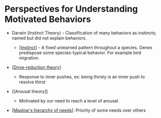 # Perspectives for Understanding Motivated Behaviors

* Darwin (Instinct Theory) - Classification of many behaviors as instincts; named but did not explain behaviors.
  * [[Instinct]] - A fixed unlearned pattern throughout a species. Genes predispose some species-typical behavior. For example bird migration.

* [[Drive-reduction theory]]
  * Response to inner pushes, ex: being thirsty is an inner push to resolve thirst

* [[Arousal theory]]
  * Motivated by our need to reach a level of arousal. 

* [[Maslow's hierarchy of needs]]: Priority of some needs over others

[//begin]: # "Autogenerated link references for markdown compatibility"
[Instinct]: instinct "Instinct"
[Drive-reduction theory]: drive-reduction-theory "Drive Reduction Theory"
[Maslow's hierarchy of needs]: maslows-hierarchy-of-needs "Maslow's Hierarchy of Needs"
[//end]: # "Autogenerated link references"